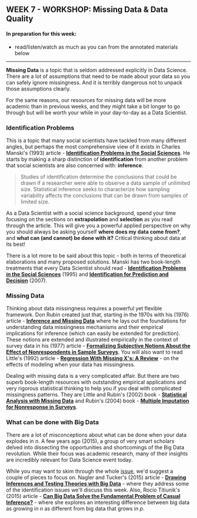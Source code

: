 ## WEEK 7 - WORKSHOP: Missing Data & Data Quality


#### In preparation for this week:
* read/listen/watch as much as you can from the annotated materials below

---

__Missing Data__ is a topic that is seldom addressed explicitly in Data Science. There are a lot of assumptions that need to be made about your data so you can safely ignore missingness. And it is terribly dangerous not to unpack those assumptions clearly.  

For the same reasons, our resources for missing data will be more academic than in previous weeks, and they might take a bit longer to go through but will be worth your while in your day-to-day as a Data Scientist.


### Identification Problems

This is a topic that many social scientists have tackled from many different angles, but perhaps the most comprehensive view of it exists in Charles Manski's (1993) article - [__Identification Problems in the Social Sciences__](https://www.jstor.org/stable/pdf/271005.pdf?seq=1). He starts by making a sharp distinction of __identification__ from another problem that social scientists are also concerned with: __inference__.

> Studies of identification determine the conclusions that could be drawn if a researcher were able to observe a data sample of unlimited size. Statistical inference seeks to characterize how sampling variability affects the conclusions that can be drawn from samples of limited size.

As a Data Scientist with a social science background, spend your time focusing on the sections on __extrapolation__ and __selection__ as you read through the article. This will give you a powerful applied perspective on why you should always be asking yourself __where does my data come from?__, and __what can (and cannot) be done with it?__ Critical thinking about data at its best!

There is a lot more to be said about this topic - both in terms of theoretical elaborations and many proposed solutions. Manski has two book-length treatments that every Data Scientist should read - [__Identification Problems in the Social Sciences__](https://www.hup.harvard.edu/catalog.php?isbn=9780674442849) (1995) and  [__Identification for Prediction and Decision__](https://www.hup.harvard.edu/catalog.php?isbn=9780674026537) (2007).

### Missing Data

Thinking about data missingness requires a powerful yet flexible framework. Don Rubin created just that, starting in the 1970s with his (1976) article - [__Inference and Missing Data__](https://academic.oup.com/biomet/article-abstract/63/3/581/270932?redirectedFrom=fulltext) where he lays out the foundations for understanding data missingness mechanisms and their empirical implications for inference (which can easily be extended for prediction). These notions are extended and illustrated empirically in the context of survey data in his (1977) article - [__Formalizing Subjective Notions About the Effect of Nonrespondents in Sample Surveys__](https://www.jstor.org/stable/2286214?seq=1). You will also want to read Little's (1992) article - [__Regression With Missing X's: A Review__](https://www.jstor.org/stable/2290664?seq=1) - on the effects of modeling when your data has missingness.

Dealing with missing data is a very complicated affair. But there are two superb book-length resources with outstanding empirical applications and very rigorous statistical thinking to help you if you deal with complicated missingness patterns. They are Little and Rubin's (2002) book - [__Statistical Analysis with Missing Data__](https://onlinelibrary.wiley.com/doi/book/10.1002/9781119013563) and Rubin's (2004) book - [__Multiple Imputation for Nonresponse in Surveys__](https://www.wiley.com/en-us/Multiple+Imputation+for+Nonresponse+in+Surveys-p-9780471655749).

### What can be done with Big Data

There are a lot of misconceptions about what can be done when your data explodes in _n_. A few years ago (2015), a group of very smart scholars delved into dissecting the opportunities and shortcomings of the Big Data revolution. While their focus was academic research, many of their insights are incredibly relevant for Data Science event today.

While you may want to skim through the whole [issue](https://www.cambridge.org/core/journals/ps-political-science-and-politics/issue/F71EE285BFB51E27DCE368E94D5A0F8B), we'd suggest a couple of pieces to focus on. Nagler and Tucker's (2015) article - [__Drawing Inferences and Testing Theories with Big Data__](https://www.cambridge.org/core/journals/ps-political-science-and-politics/article/drawing-inferences-and-testing-theories-with-big-data/FBA853C140713FC45DB2ABCF91808B18) - where they address some of the identification issues we'll discuss this week. Also, Roc&iacute;o Titiunik's (2015) article - [__Can Big Data Solve the Fundamental Problem of Casual Inference?__](https://www.cambridge.org/core/journals/ps-political-science-and-politics/article/can-big-data-solve-the-fundamental-problem-of-causal-inference/A6737446D01B322A5EC9B8F138242B74) - where she explores an interesting difference between big data as growing in _n_ as different from big data that grows in _p_.
